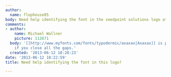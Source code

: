 ```yaml
---
author:
  name: flophouse85
body: Need help identifying the font in the seedpoint solutions logo attached
comments:
- author:
    name: Michael Wallner
    picture: 112671
  body: '[[http://www.myfonts.com/fonts/typodermic/axaxax|Axaxax]] is pretty close
    if you close all the gaps.'
  created: '2013-06-12 18:28:23'
date: '2013-06-12 18:22:59'
title: Need help identifying the font in this logo?

---
```

